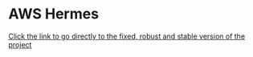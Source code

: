 # AWS Hermes

[Click the link to go directly to the fixed, robust and stable version of the project](https://github.com/rubenmromero/Hermes)
